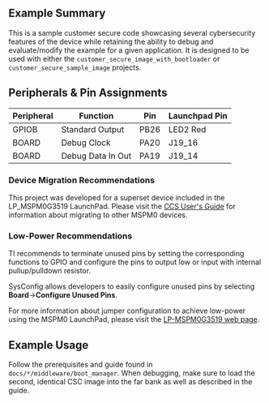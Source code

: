 ## Example Summary

This is a sample customer secure code showcasing several cybersecurity features of the device while retaining the ability to debug and evaluate/modify the example for a given application. It is designed to be used with either the ```customer_secure_image_with_bootloader``` or ```customer_secure_sample_image``` projects.

## Peripherals & Pin Assignments
| Peripheral | Function | Pin | Launchpad Pin |
| --- | --- | --- | --- |
| GPIOB | Standard Output | PB26 | LED2 Red |
| BOARD | Debug Clock | PA20 | J19_16 |
| BOARD | Debug Data In Out | PA19 | J19_14 |

### Device Migration Recommendations
This project was developed for a superset device included in the LP_MSPM0G3519 LaunchPad. Please
visit the [CCS User's Guide](https://software-dl.ti.com/msp430/esd/MSPM0-SDK/latest/docs/english/tools/ccs_ide_guide/doc_guide/doc_guide-srcs/ccs_ide_guide.html#manual-migration)
for information about migrating to other MSPM0 devices.

### Low-Power Recommendations
TI recommends to terminate unused pins by setting the corresponding functions to
GPIO and configure the pins to output low or input with internal
pullup/pulldown resistor.

SysConfig allows developers to easily configure unused pins by selecting **Board**→**Configure Unused Pins**.

For more information about jumper configuration to achieve low-power using the
MSPM0 LaunchPad, please visit the [LP-MSPM0G3519 web page](https://www.ti.com/tool/LP-MSPM0G3519).

## Example Usage

Follow the prerequisites and guide found in ```docs/*/middleware/boot_manager```. When debugging, make sure to load the second, identical CSC image into the far bank as well as described in the guide.
